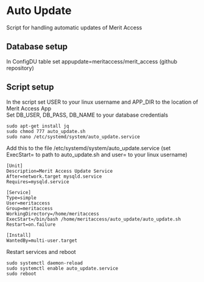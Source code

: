 # Auto Update
Script for handling automatic updates of Merit Access

## Database setup
In ConfigDU table set appupdate=meritaccess/merit_access (github repository)

## Script setup
In the script set USER to your linux username and APP_DIR to the location of Merit Access App <br />
Set DB_USER, DB_PASS, DB_NAME to your database credentials

```
sudo apt-get install jq
sudo chmod 777 auto_update.sh
sudo nano /etc/systemd/system/auto_update.service
```
Add this to the file /etc/systemd/system/auto_update.service (set ExecStart= to path to auto_update.sh and user= to your linux username)
```
[Unit]
Description=Merit Access Update Service
After=network.target mysqld.service
Requires=mysqld.service

[Service]
Type=simple
User=meritaccess
Group=meritaccess
WorkingDirectory=/home/meritaccess
ExecStart=/bin/bash /home/meritaccess/auto_update/auto_update.sh
Restart=on.failure

[Install]
WantedBy=multi-user.target
```
Restart services and reboot
```
sudo systemctl daemon-reload
sudo systemctl enable auto_update.service
sudo reboot
```
